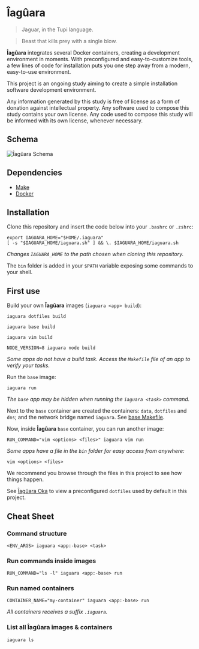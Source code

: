 # Îagûara

> Jaguar, in the Tupi language.

> Beast that kills prey with a single blow.

**Îagûara** integrates several Docker containers, creating a development 
environment in moments. With preconfigured and easy-to-customize tools, a few 
lines of code for installation puts you one step away from a modern, 
easy-to-use environment.

This project is an ongoing study aiming to create a simple installation software
development environment.

Any information generated by this study is free of license as a form of donation
against intellectual property. Any software used to compose this study contains
your own license. Any code used to compose this study will be informed with its
own license, whenever necessary.


## Schema

![Îagûara Schema](https://docs.google.com/drawings/d/e/2PACX-1vRNZPYGNj4Xq4ZR29r9KhW2LChAEzkMK0cVSlKM9Yxj68rCv8sT4AYDCklG25wA-hCiIRQooAuICVCL/pub?w=1440&h=1080)


## Dependencies

- [Make](https://www.gnu.org/software/make/manual/html_node/index.html)
- [Docker](https://docs.docker.com/install/)


## Installation

Clone this repository and insert the code below into your `.bashrc` or `.zshrc`:

```shell
export IAGUARA_HOME="$HOME/.iaguara"
[ -s "$IAGUARA_HOME/iaguara.sh" ] && \. $IAGUARA_HOME/iaguara.sh
```

*Changes `IAGUARA_HOME` to the path chosen when cloning this repository.*

The `bin` folder is added in your `$PATH` variable exposing some commands
to your shell.


## First use

Build your own **Îagûara** images (`iaguara <app> build`):

```shell
iaguara dotfiles build

iaguara base build

iaguara vim build

NODE_VERSION=8 iaguara node build
```

*Some apps do not have a build task. Access the `Makefile` file of an
app to verify your tasks.*

Run the `base` image:

```shell
iaguara run
```

*The `base` app may be hidden when running the `iaguara <task>` command.*

Next to the `base` container are created the containers: `data`, `dotfiles` and
`dns`; and the network bridge named `iaguara`.
See [base Makefile](apps/base/Makefile).

Now, inside **Îagûara** `base` container, you can run another image:

```shell
RUN_COMMAND="vim <options> <files>" iaguara vim run
```

*Some apps have a file in the `bin` folder for easy access from anywhere:*

```shell
vim <options> <files>
```

We recommend you browse through the files in this project to see how
things happen.

See [Îagûara Oka](https://github.com/iaguara/oka) to view a preconfigured
`dotfiles` used by default in this project.


## Cheat Sheet

### Command structure

```shell
<ENV_ARGS> iaguara <app:-base> <task>
```

### Run commands inside images

```shell
RUN_COMMAND="ls -l" iaguara <app:-base> run
```

### Run named containers

```shell
CONTAINER_NAME="my-container" iaguara <app:-base> run
```

*All containers receives a suffix `.iaguara`.*

### List all **Îagûara** images & containers

```shell
iaguara ls
```
